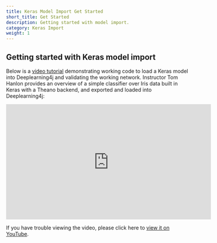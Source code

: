 ```yaml
---
title: Keras Model Import Get Started
short_title: Get Started
description: Getting started with model import.
category: Keras Import
weight: 1
---
```


## Getting started with Keras model import

Below is a [video tutorial](https://www.youtube.com/embed/bI1aR1Tj2DM) demonstrating 
working code to load a Keras model into Deeplearning4j and validating the working network. 
Instructor Tom Hanlon provides an overview of a simple classifier over Iris data built 
in Keras with a Theano backend, and exported and loaded into Deeplearning4j:

<iframe width="560" height="315" src="https://www.youtube.com/embed/bI1aR1Tj2DM" frameborder="0" allowfullscreen></iframe>

If you have trouble viewing the video, please click here to 
[view it on YouTube](https://www.youtube.com/embed/bI1aR1Tj2DM).